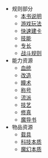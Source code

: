 * 规则部分
  * [本书说明](items/rules/README.md)
  * [游戏玩法](items/rules/playing_method.md)
  * [快速建卡](items/rules/create_cards.md)
  * [技能](items/rules/skill/README.md)
  * [专长]()
  * [战斗规则]()
* 能力资源
  * [血统](zh-cn/configuration.md)
  * [改造](zh-cn/themes.md)
  * [瞳术](zh-cn/plugins.md)
  * [称号](zh-cn/markdown.md)
  * [流派](zh-cn/language-highlight.md)
  * [技艺](zh-cn/language-highlight.md)
  * [修真](zh-cn/language-highlight.md)
  * [魔导书](zh-cn/language-highlight.md)
* 物品资源
  * [载具](zh-cn/language-highlight.md)
  * [科技本质](zh-cn/language-highlight.md)
  * [魔幻本质](zh-cn/language-highlight.md)